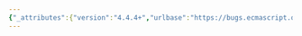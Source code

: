 ```yaml
---
{"_attributes":{"version":"4.4.4+","urlbase":"https://bugs.ecmascript.org/","maintainer":"dherman@mozilla.com"},"bug":{"bug_id":2715,"creation_ts":"2014-04-22 18:03:00 -0700","short_desc":"12.2.5.9: missing dynamic check for duplicate object lit properties when using  computed keyys","delta_ts":"2014-07-14 13:17:26 -0700","product":"Draft for 6th Edition","component":"technical issue","version":"Rev 23: April 5, 2014 Draft","rep_platform":"All","op_sys":"All","bug_status":"RESOLVED","resolution":"INVALID","priority":"Normal","bug_severity":"enhancement","everconfirmed":true,"reporter":{"uid":"allen","name":"Allen Wirfs-Brock"},"assigned_to":{"uid":"allen","name":"Allen Wirfs-Brock"},"long_desc":[{"commentid":7886,"comment_count":0,"who":{"uid":"allen","name":"Allen Wirfs-Brock"},"bug_when":"2014-04-22 18:03:05 -0700","thetext":"see bug 1863, I believe T39 decided they want the checks. Need to verify from notes and add checks if needed."},{"commentid":9193,"comment_count":1,"who":{"uid":"allen","name":"Allen Wirfs-Brock"},"bug_when":"2014-07-14 13:17:26 -0700","thetext":"dynamic checks eliminated at June 2014 TC39 meeting"}]}}
---
```

